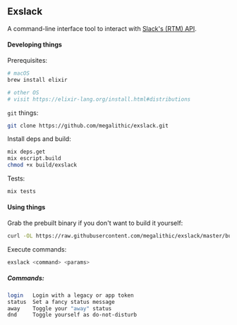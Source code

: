 ## Exslack

A command-line interface tool to interact with [Slack's (RTM) API](https://api.slack.com/rtm).

#### Developing things

Prerequisites:

```sh
# macOS
brew install elixir

# other OS
# visit https://elixir-lang.org/install.html#distributions
```

`git` things:

```sh
git clone https://github.com/megalithic/exslack.git
```

Install deps and build:

```sh
mix deps.get
mix escript.build
chmod +x build/exslack
```

Tests:

```sh
mix tests
```

#### Using things

Grab the prebuilt binary if you don't want to build it yourself:

```sh
curl -OL https://raw.githubusercontent.com/megalithic/exslack/master/build/exslack
```

Execute commands:

```sh
exslack <command> <params>
```

##### Commands:

```sh
login   Login with a legacy or app token
status  Set a fancy status message
away    Toggle your "away" status
dnd     Toggle yourself as do-not-disturb
```
